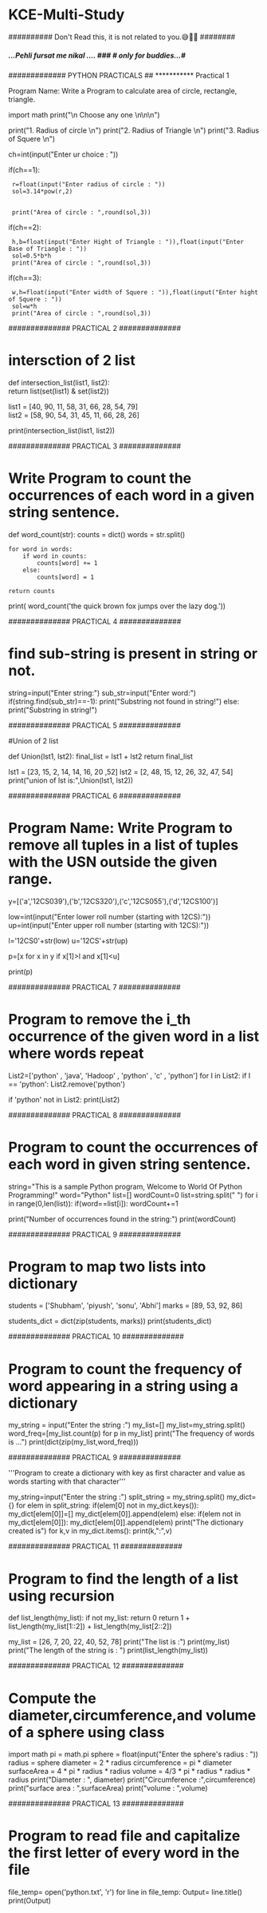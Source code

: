 # KCE-Multi-Study

########## Don't Read this, it is not related to you.😅🤷‍♂️ ########
##### ...Pehli fursat me nikal  .... ###  # only for buddies...#

#############   PYTHON PRACTICALS ##
***********    Practical 1

Program Name: Write a Program to calculate area of circle, rectangle, triangle.

import math
print("\n Choose any one  \n\n\n")


print("1. Radius of circle \n")
print("2. Radius of Triangle \n")
print("3. Radius of Squere \n")

ch=int(input("Enter ur choice :  "))

if(ch==1):
    
     r=float(input("Enter radius of circle : "))
     sol=3.14*pow(r,2)


     print("Area of circle : ",round(sol,3))
    
if(ch==2):
    
     h,b=float(input("Enter Hight of Triangle : ")),float(input("Enter Base of Triangle : "))
     sol=0.5*b*h
     print("Area of circle : ",round(sol,3))

if(ch==3):
    
     w,h=float(input("Enter width of Squere : ")),float(input("Enter hight of Squere : "))
     sol=w*h
     print("Area of circle : ",round(sol,3))


##############  PRACTICAL 2 ##############

# intersction of 2 list 

def intersection_list(list1, list2):  
   return list(set(list1) & set(list2))  
  
list1 = [40, 90, 11, 58, 31, 66, 28, 54, 79]  
list2 = [58, 90, 54, 31, 45, 11, 66, 28, 26]  
  
print(intersection_list(list1, list2))


##############  PRACTICAL 3 ##############

# Write Program to count the occurrences of each word in a given string sentence.

def word_count(str):
    counts = dict()
    words = str.split()

    for word in words:
        if word in counts:
            counts[word] += 1
        else:
            counts[word] = 1

    return counts

print( word_count('the quick brown fox jumps over the lazy dog.'))

##############  PRACTICAL 4 ##############

# find sub-string is present in string or not.

string=input("Enter string:")
sub_str=input("Enter word:")
if(string.find(sub_str)==-1):
      print("Substring not found in string!")
else:
      print("Substring in string!")
      
##############  PRACTICAL 5 ##############

#Union of 2 list

def Union(lst1, lst2):
    final_list = lst1 + lst2
    return final_list


lst1 = [23, 15, 2, 14, 14, 16, 20 ,52]
lst2 = [2, 48, 15, 12, 26, 32, 47, 54]
print("union of lst is:",Union(lst1, lst2))


##############  PRACTICAL 6 ##############

# Program Name: Write Program to remove all tuples in a list of tuples with the USN outside the given range.

y=[('a','12CS039'),('b','12CS320'),('c','12CS055'),('d','12CS100')]

low=int(input("Enter lower roll number (starting with 12CS):"))
up=int(input("Enter upper roll number (starting with 12CS):"))

l='12CS0'+str(low)
u='12CS'+str(up)

p=[x for x in y if x[1]>l and x[1]<u]

print(p)


##############  PRACTICAL 7 ##############

# Program to remove the i_th occurrence of the given word in a list where words repeat

List2=['python' , 'java', 'Hadoop' , 'python' , 'c' , 'python']
for I in List2:
    if I == 'python':
        List2.remove('python')

if 'python' not in List2:
    print(List2)    

##############  PRACTICAL 8 ##############
    

# Program to count the occurrences of each word in given string sentence.

string="This is a sample Python program, Welcome to World Of Python Programming!"
word="Python"
list=[]
wordCount=0
list=string.split(" ")
for i in range(0,len(list)):
    if(word==list[i]):
        wordCount+=1

print("Number of occurrences found in the string:")
print(wordCount)

##############  PRACTICAL 9 ##############

# Program to map two lists into dictionary

students = ['Shubham', 'piyush', 'sonu', 'Abhi']
marks = [89, 53, 92, 86]

students_dict = dict(zip(students, marks))
print(students_dict)

##############  PRACTICAL 10 ##############


# Program to count the frequency of word appearing in a string using a dictionary
my_string = input("Enter the string :")
my_list=[]
my_list=my_string.split()
word_freq=[my_list.count(p) for p in my_list]
print("The frequency of words is ...")
print(dict(zip(my_list,word_freq)))

##############  PRACTICAL 9 ##############

'''Program to create a dictionary with key as first character and value as words starting
with that character'''

my_string=input("Enter the string :")
split_string = my_string.split()
my_dict={}
for elem in split_string:
    if(elem[0] not in my_dict.keys()):
        my_dict[elem[0]]=[]
        my_dict[elem[0]].append(elem)
    else:
        if(elem not in my_dict[elem[0]]):
            my_dict[elem[0]].append(elem)
print("The dictionary created is")
for k,v in my_dict.items():
    print(k,":",v)
    
##############  PRACTICAL 11 ##############

# Program to find the length of a list using recursion

def list_length(my_list):
    if not my_list:
        return 0
    return 1 + list_length(my_list[1::2]) + list_length(my_list[2::2])

my_list = [26, 7, 20, 22, 40, 52, 78]
print("The list is :")
print(my_list)
print("The length of the string is : ")
print(list_length(my_list))

##############  PRACTICAL 12 ##############

# Compute the diameter,circumference,and volume of a sphere using class

import math
pi = math.pi
sphere = float(input("Enter the sphere's radius : "))
radius = sphere
diameter = 2 * radius
circumference = pi * diameter
surfaceArea = 4 * pi * radius * radius
volume = 4/3 * pi * radius * radius * radius
print("Diameter : ", diameter)
print("Circumference :",circumference)
print("surface area : ",surfaceArea)
print("volume :       ",volume)

##############  PRACTICAL 13 ##############

# Program to read file and capitalize the first letter of every word in the file

file_temp= open('python.txt', 'r')
for line in file_temp:
    Output= line.title()
    print(Output)
